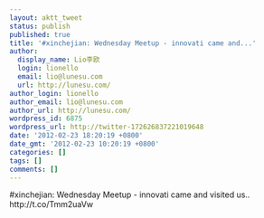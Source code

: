 ```yaml
---
layout: aktt_tweet
status: publish
published: true
title: '#xinchejian: Wednesday Meetup - innovati came and...'
author:
  display_name: Lio李欧
  login: lionello
  email: lio@lunesu.com
  url: http://lunesu.com/
author_login: lionello
author_email: lio@lunesu.com
author_url: http://lunesu.com/
wordpress_id: 6875
wordpress_url: http://twitter-172626837221019648
date: '2012-02-23 18:20:19 +0800'
date_gmt: '2012-02-23 10:20:19 +0800'
categories: []
tags: []
comments: []
---
```

<p>#xinchejian: Wednesday Meetup - innovati came and visited us..  http://t.co/Tmm2uaVw</p>
